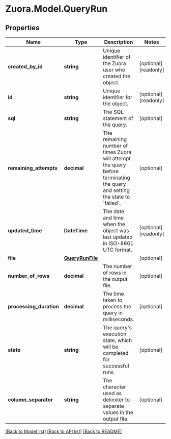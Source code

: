 
# Zuora.Model.QueryRun

## Properties

Name | Type | Description | Notes
------------ | ------------- | ------------- | -------------
**created_by_id** | **string** | Unique identifier of the Zuora user who created the object. | [optional] [readonly] 
**id** | **string** | Unique identifier for the object. | [optional] [readonly] 
**sql** | **string** | The SQL statement of the query. | [optional] 
**remaining_attempts** | **decimal** | The remaining number of times Zuora will attempt the query before terminating the query and setting the state to &#x60;failed&#x60;. | [optional] 
**updated_time** | **DateTime** | The date and time when the object was last updated in ISO-8601 UTC format. | [optional] [readonly] 
**file** | [**QueryRunFile**](QueryRunFile.md) |  | [optional] 
**number_of_rows** | **decimal** | The number of rows in the output file. | [optional] 
**processing_duration** | **decimal** | The time taken to process the query in milliseconds. | [optional] 
**state** | **string** | The query&#39;s execution state, which will be completed for successful runs. | [optional] 
**column_separator** | **string** | The character used as delimiter to separate values in the output file. | [optional] 

[[Back to Model list]](../README.md#documentation-for-models)
[[Back to API list]](../README.md#documentation-for-api-endpoints)
[[Back to README]](../README.md)


